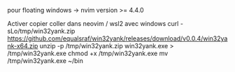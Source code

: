 pour floating windows -> nvim version >= 4.4.0

Activer copier coller dans neovim / wsl2 avec windows
curl -sLo/tmp/win32yank.zip https://github.com/equalsraf/win32yank/releases/download/v0.0.4/win32yank-x64.zip
unzip -p /tmp/win32yank.zip win32yank.exe > /tmp/win32yank.exe
chmod +x /tmp/win32yank.exe
mv /tmp/win32yank.exe ~/bin
